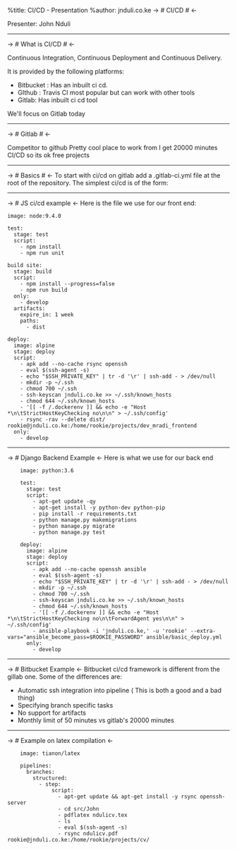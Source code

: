 %title: CI/CD - Presentation %author: jnduli.co.ke 
-> # CI/CD # <-

Presenter: John Nduli

******

-> # What is CI/CD # <-

Continuous Integration, Continuous Deployment and Continuous
Delivery.

It is provided by the following platforms:

+ Bitbucket : Has an inbuilt ci cd.
+ GIthub : Travis CI most popular but can work with other tools
+ Gitlab: Has inbuilt ci cd tool

We'll focus on Gitlab today

******

-> # Gitlab # <-

Competitor to github
Pretty cool place to work from
I get 20000 minutes CI/CD so its ok free projects

******

-> # Basics # <-
To start with ci/cd on gitlab add a .gitlab-ci.yml file at the
root of the repository. The simplest ci/cd is of the form:

<!-- TODO: Example that prints hello world -->

******

-> # JS ci/cd example <-
Here is the file we use for our front end:

~~~
image: node:9.4.0

test:
  stage: test
  script:
    - npm install
    - npm run unit

build site:
  stage: build
  script:
    - npm install --progress=false
    - npm run build
  only:
    - develop
  artifacts:
    expire_in: 1 week
    paths:
      - dist

deploy:
  image: alpine
  stage: deploy
  script:
    - apk add --no-cache rsync openssh
    - eval $(ssh-agent -s)
    - echo "$SSH_PRIVATE_KEY" | tr -d '\r' | ssh-add - > /dev/null
    - mkdir -p ~/.ssh
    - chmod 700 ~/.ssh
    - ssh-keyscan jnduli.co.ke >> ~/.ssh/known_hosts
    - chmod 644 ~/.ssh/known_hosts
    - '[[ -f /.dockerenv ]] && echo -e "Host *\n\tStrictHostKeyChecking no\n\n" > ~/.ssh/config'
    - rsync -rav --delete dist/ rookie@jnduli.co.ke:/home/rookie/projects/dev_mradi_frontend
  only: 
    - develop
~~~

******

-> # Django Backend Example <-
Here is what we use for our back end

~~~
    image: python:3.6

    test:
      stage: test
      script:
        - apt-get update -qy
        - apt-get install -y python-dev python-pip
        - pip install -r requirements.txt
        - python manage.py makemigrations
        - python manage.py migrate
        - python manage.py test

    deploy:
      image: alpine
      stage: deploy
      script:
        - apk add --no-cache openssh ansible
        - eval $(ssh-agent -s)
        - echo "$SSH_PRIVATE_KEY" | tr -d '\r' | ssh-add - > /dev/null
        - mkdir -p ~/.ssh
        - chmod 700 ~/.ssh
        - ssh-keyscan jnduli.co.ke >> ~/.ssh/known_hosts
        - chmod 644 ~/.ssh/known_hosts
        - '[[ -f /.dockerenv ]] && echo -e "Host *\n\tStrictHostKeyChecking no\n\tForwardAgent yes\n\n" > ~/.ssh/config'
        - ansible-playbook -i 'jnduli.co.ke,' -u 'rookie' --extra-vars="ansible_become_pass=$ROOKIE_PASSWORD" ansible/basic_deploy.yml
      only: 
        - develop
~~~



*****

-> # Bitbucket Example <-
Bitbucket ci/cd framework is different from the gillab one. Some
of the differences are:

+ Automatic ssh integration into pipeline ( This is both a good
  and a bad thing)
+ Specifying branch specific tasks
+ No support for artifacts
+ Monthly limit of 50 minutes vs gitlab's 20000 minutes

*****

-> # Example on latex compilation <-

~~~
    image: tianon/latex

    pipelines:
      branches:
        structured:
          - step:
              script:
                - apt-get update && apt-get install -y rsync openssh-server
                - cd src/John
                - pdflatex ndulicv.tex
                - ls
                - eval $(ssh-agent -s)
                - rsync ndulicv.pdf rookie@jnduli.co.ke:/home/rookie/projects/cv/
~~~


